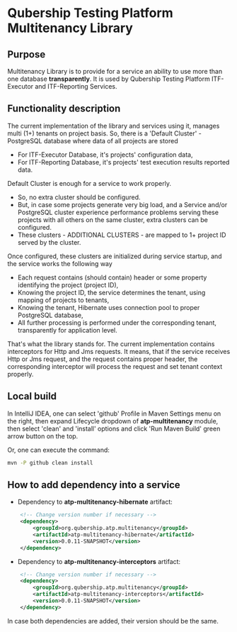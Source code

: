 # Qubership Testing Platform Multitenancy Library

## Purpose
Multitenancy Library is to provide for a service an ability to use more than one database **transparently**.
It is used by Qubership Testing Platform ITF-Executor and ITF-Reporting Services.

## Functionality description

The current implementation of the library and services using it, manages multi (1+) tenants on project basis.
So, there is a 'Default Cluster' - PostgreSQL database where data of all projects are stored
- For ITF-Executor Database, it's projects' configuration data,
- For ITF-Reporting Database, it's projects' test execution results reported data.

Default Cluster is enough for a service to work properly. 
- So, no extra cluster should be configured.
- But, in case some projects generate very big load, and a Service and/or PostgreSQL cluster experience performance problems 
serving these projects with all others on the same cluster, extra clusters can be configured.
- These clusters - ADDITIONAL CLUSTERS - are mapped to 1+ project ID served by the cluster.

Once configured, these clusters are initialized during service startup, and the service works the following way
- Each request contains (should contain) header or some property identifying the project (project ID),
- Knowing the project ID, the service determines the tenant, using mapping of projects to tenants,
- Knowing the tenant, Hibernate uses connection pool to proper PostgreSQL database,
- All further processing is performed under the corresponding tenant, transparently for application level.

That's what the library stands for.
The current implementation contains interceptors for Http and Jms requests. 
It means, that if the service receives Http or Jms request, and the request contains proper header, the corresponding interceptor
will process the request and set tenant context properly.

## Local build

In IntelliJ IDEA, one can select 'github' Profile in Maven Settings menu on the right, then expand Lifecycle dropdown
of **atp-multitenancy** module, then select 'clean' and 'install' options and click 'Run Maven Build' green arrow button on the top.

Or, one can execute the command:
```bash
mvn -P github clean install
```

## How to add dependency into a service
- Dependency to **atp-multitenancy-hibernate** artifact:
```xml
    <!-- Change version number if necessary -->
    <dependency>
        <groupId>org.qubership.atp.multitenancy</groupId>
        <artifactId>atp-multitenancy-hibernate</artifactId>
        <version>0.0.11-SNAPSHOT</version>
    </dependency>
```

- Dependency to **atp-multitenancy-interceptors** artifact:
```xml
    <!-- Change version number if necessary -->
    <dependency>
        <groupId>org.qubership.atp.multitenancy</groupId>
        <artifactId>atp-multitenancy-interceptors</artifactId>
        <version>0.0.11-SNAPSHOT</version>
    </dependency>
```

In case both dependencies are added, their version should be the same.
